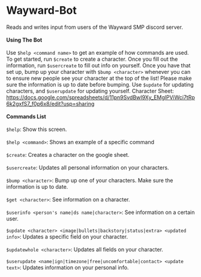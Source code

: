 # Wayward-Bot
Reads and writes input from users of the Wayward SMP discord server. 
<br></br>
<b>Using The Bot</b>
<br></br>
Use `$help <command name>` to get an example of how commands are used.
To get started, run `$create` to create a character. Once you fill out the information, run `$usercreate` to fill out info on yourself. Once you have that set up, bump up your character with `$bump <character>` whenever you can to ensure new people see your character at the top of the list! Please make sure the information is up to date before bumping. Use `$update` for updating characters, and `$userupdate` for updating yourself.
Character Sheet: https://docs.google.com/spreadsheets/d/11pn9SvdBwI9Xy_EMglPViWci7tRp6k2gxfS7_f0p6x8/edit?usp=sharing
<br></br>
<b>Commands List</b>
<br></br>
`$help`: Show this screen.<br></br>
`$help <command>`: Shows an example of a specific command<br></br>
`$create`: Creates a character on the google sheet.<br></br>
`$usercreate`: Updates all personal information on your characters.<br></br>
`$bump <character>`: Bump up one of your characters. Make sure the information is up to date.<br></br>
`$get <character>`: See information on a character.<br></br>
`$userinfo <person's name|ds name|character>`: See information on a certain user.<br></br>
`$update <character> <image|bullets|backstory|status|extra> <updated info>`: Updates a specific field on your character.<br></br>
`$updatewhole <character>`: Updates all fields on your character.<br></br>
`$userupdate <name|ign|timezone|free|uncomfortable|contact> <update text>`: Updates information on your personal info.<br></br>
